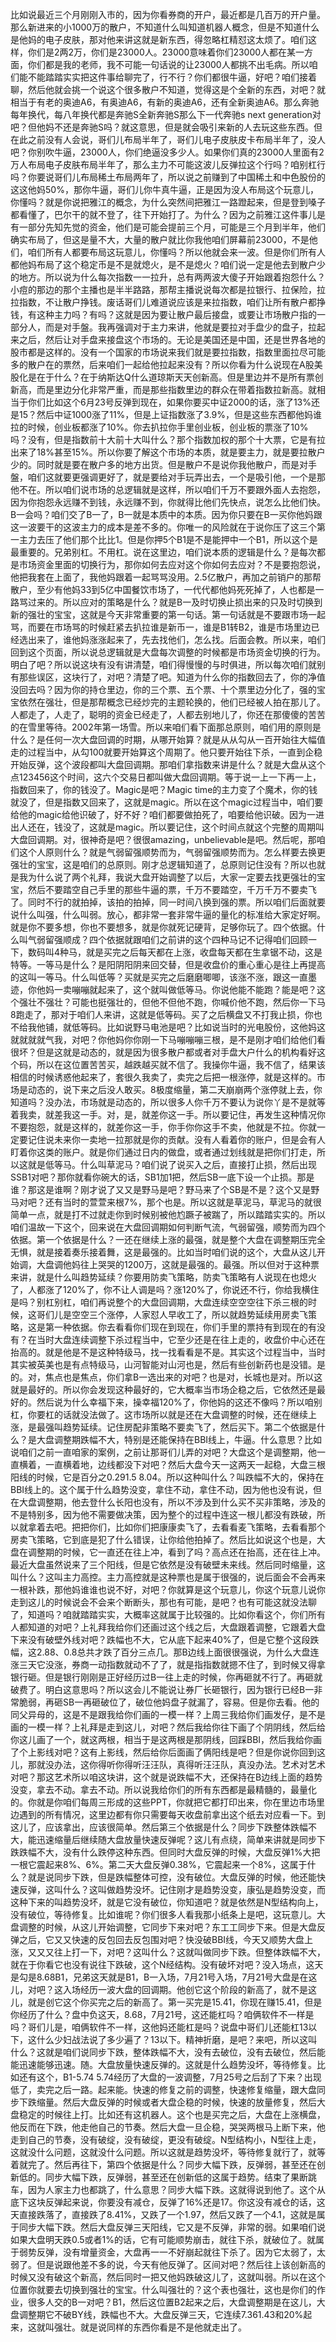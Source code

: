 比如说最近三个月刚刚入市的，因为你看券商的开户，最近都是几百万的开户量。那么新进来的小1000万的散户，不知道什么叫知道机器人概念，但是不知道什么是他妈的电子皮肤，那对他来讲这就是新东西，得忽略杠精怼这太烦了。咱们这样，你们是2两2万，你们是23000人。23000意味着你们23000人都在某一方面，你们都是我的老师，我不可能一句话说的让23000人都挑不出毛病。所以咱们能不能踏踏实实把这件事给聊完了，行不行？你们都很牛逼，好吧？咱们接着聊，然后他就会挑一个说这个很多散户不知道，觉得这是个全新的东西，对吧？就相当于有老的奥迪A6，有奥迪A6，有新的奥迪A6，还有全新奥迪A6。那么奔驰每年换代，每八年换代都是奔驰S全新奔驰S那么下一代奔驰s next generation对吧？但他妈不还是奔驰S吗？就这意思，但是就会吸引来新的人去玩这些东西。但在此之前没有人会说，哥们儿布局半年了，哥们儿电子皮肤皮卡布局半年了，没人吧？你别吹牛逼，23000人，你们绝逼没多少人。如果你们真的23000人里面有2万人布局电子皮肤布局半年了，那么主力不可能这波儿反弹拉这个行吗？咱别杠行吗？你要说哥们儿布局稀土布局两年了，所以说之前赚到了中国稀土和中色股份的这这他妈50%，那你牛逼，哥们儿你牛真牛逼，正是因为没人布局这个玩意儿，你懂吗？就是你说把雅江的概念，为什么突然间把雅江一路蹬起来，但是登到嗓子都看懂了，巴尔干的就不登了，往下开始打了。为什么？因为之前雅江这件事儿是有一部分先知先觉的资金，他们是可能会提前三个月，可能是三个月到半年，他们确实布局了，但这是量不大，大量的散户就比你我他咱们屏幕前23000，不是他们，咱们所有人都要布局这玩意儿，你懂吗？所以他就会来一波。但是你们所有人都他妈布局了这个稳定币是不是就熄火，是不是熄火？咱们说一定是他去到散户少的地方。所以说为什么每次指数一一拉升，总有两两波大傻子开始跟着抱怨什么？小痘的那边的那个主播也是半半路路，那帮主播说说每次都是拉银行、拉保险，拉拉指数，不让散户挣钱。废话哥们儿难道说应该是来拉指数，咱们让所有散户都挣钱，有这种主力吗？有吗？这就是因为要让散户最后接盘，或要让市场散户指的一部分人，而是对手盤。我再强调对于主力来讲，他就是要拉对手盘少的盘子，拉起来之后，然后让对手盘来接盘这个市场的。无论是美国还是中国，还是世界各地的股市都是这样的。没有一个国家的市场说来我们就是要拉指数，指数里面拉尽可能多的散户在的票然，后来咱们一起给他拉起来没有？所以你看为什么说现在A股美股化是在于什么？在于纳斯达Q什么道琼斯天天创新高。但是里边并不是所有票创新高，而是里边分化非常严重，而是那些指数里边的群众在带着指数拉新高。就相当于你们比如这个6月23号反弹到现在，如果你要买中证2000的话，涨了13%还是15？然后中证1000涨了11%，但是上证指数涨了3.9%，但是这些东西都他妈谁拉的时候，创业板都涨了10%。你去扒拉你手里创业板，创业板的票涨了10%吗？没有，但是指数前十大前十大叫什么？那个指数加权的那个十大票，它是有拉出来了18%甚至15%。所以你要了解这个市场的本质，就是要主力，就是要拉散户少的。同时就是要在散户多的地方出货。但是散户不是说你我他散户，而是对手盤，咱们这就要更强调更好了，就是要给对手玩弄出去，一个是吸引他，一个是那他不在。所以咱们说市场的总逻辑就是这样，所以咱们千万不要跟外面人去抱怨，因为你抱怨永远赚不到钱，永远赚不到，你就得比他们先快点，说怎么比他们快。B一会吗？咱们交了B一了，B一就是本质中的本质。因为你只要在B一买你他妈跟这一波要干的这波主力的成本是差不多的。你唯一的风险就在于说你压了这三个第一主力去压了他们那个比比1。但是你押5个B1是不是能押中一个B1，所以这个是最重要的。兄弟别杠。不用杠。说在这里边，咱们说本质的逻辑是什么？是每次都是市场资金里面的切换行为，那你如何去应对这个你如何去应对？不是要抱怨说，他把我套在上面了，我他妈跟着一起骂骂没用。2.5亿散户，再加之前销户的那帮散户，至少有他妈33到5亿中国餐饮市场了，一代代都他妈死死掉了，人也都是一路骂过来的。所以应对的策略是什么？就是B一及时切换止损出来的只及时切换到新的强壮的宝宝，这就是今天非常重要的第一句话。第一句话就是不要跟市场一起骂，而要在市场骂的时候赶紧去扒拉谁是新币一，谁是B1转B2，谁是市场里边已经选出来了，谁他妈涨涨起来了，先去找他们，怎么找。后面会教。所以来，咱们回到这个页面，所以说总逻辑就是大盘每次调整的时候都是市场资金切换的行为。明白了吧？所以说这块有没有讲清楚，咱们得慢慢的与时俱进，所以每次咱们就别有那些误区，这块行了，对吧？清楚了吧。知道为什么你的指数回去了，你的净值没回去吗？因为你的持仓里边，你的三个票、五个票、十个票里边分化了，强的宝宝依然在强壮，但是那帮概念已经炒完的主题轮换的，他们已经被人拍在那儿了。人都走了，人走了，聪明的资金已经走了，人都去别地儿了，你还在那傻傻的苦苦的在雪里等待。2002年第一场雪。所以来咱们看下面那总原则，咱们用的原则是什么？是任何一次大盘回调的时期，从哪开始算？就是从从勾从一百开始往大幅值走的过程当中，从勾100就要开始算这个周期了。他只要开始往下杀，一直到企稳开始反弹，这个波段都叫大盘回调期。那咱们拿指数来讲是什么？就是大盘从这个点123456这个时间，这六个交易日都叫做大盘回调期。等于说一上一下再一上，指数回来了，你的钱没了。Magic是吧？Magic time的主力变了个魔术，你的钱就没了，但是指数又回来了，这就是magic。所以在这个magic过程当中，咱们要给他的magic给他识破了，好不好？咱们都要做拍死了，咱要给他识破。因为一进出人还在，钱没了，这就是magic。所以要记住，这个时间点就这个完整的周期叫大盘回调期。对，很神奇是吧？很很amazing，unbelievable是吧。然后呢，那咱们这个人原则什么？就是气弱留强顺势而为，气弱留强顺势而为。怎么样要去换更强壮的宝宝，这是咱们的总原则。刚才总逻辑知道了，总原则记住没有？所以也就是我为什么说了两个礼拜，我说大盘开始调整了以后，大家一定要去找更强壮的宝宝，然后不要踏空自己手里的那些牛逼的票，千万不要踏空，千万千万不要卖飞了。同时不行的就拍掉，该拍的拍掉，同一时间八换到强的票。所以咱们后面就要说什么叫强，什么叫弱。放心，都非常一套非常牛逼的量化的标准给大家定好啊。就是你不要多想，你也不要想多，就是你就死记硬背，足够你玩了。四个依据。什么叫气弱留强顺成？四个依据就跟咱们之前讲的这个四种马记不记得咱们回顾一下，数码叫4种马，就是买完之后每天都在上涨，收盘每天都在生拿锯不动，这是特等。一等马是什么？是阳阴阳阴来回交替，但是收盘价的重心重心是往上再提高的这叫一等马。什么叫低等？买就是买完之后磨磨唧唧，该涨不涨，跟这一直墨迹，你他妈一卖嘣嘣就起来了，这个就叫做低等马。你说他能不能跑？能是吧？这个强壮不强壮？可能也挺强壮的，但他不但他不跑，你喊价他不跑，然后你一下马8跑走了，那对于咱们人来讲，这就是低等码。买了之后横盘又不打我止损，你也不给我他铺，就低等码。比如说野马电池是吧？比如说当时的光电股份，这他妈这就就就就气我，对吧？你他妈你你刚一下马嘣嘣嘣三根，是不是刚才咱们给他们看很坏？但是这就是动态的，就是因为很多散户都或者对手盘大户什么的机构看好这个码，所以在这位置苦苦买，越跌越买就不信了。我操你牛逼，我不信了，结果该相信的时候诱惑他起来了，套很久我卖了，卖完之后把一根涨停，就是这样的。市场是动态的，说下来之后没人敢买。8极度缩量，第二天崩崩两个涨停就上去，你知道吗？没办法，市场就是动态的，所以很多人你千万不要认为说你丫是不是就等着我卖，就差我这一手。对，是，就差你这一手。所以要记住，再发生这种情况你不要抱怨，就是这样的，就差你这一手，你手你你这手不卖，他就是不拉。你就一定要记住说未来你一卖地一拉那就是你的贡献。没有人看着你的账户，但是会有人盯着你这类的账户。就是你们通过日内的做盘，或者通过划线就是把你们打走，所以这就是低等马。什么叫草泥马？咱们说了说买入之后，直接打止损，然后出现SSB1对吧？那你就看你碗大的话，SB1加1把，然后SB一底下设一个止损。那是谁？那这是谁啊？刚才说了又又是野马是吧？野马来了个SB是不是？这个又是野马对吧？还有当时的萱萱来根7%，那个也是。所以这就是草泥马，草泥马的就很简单一点，就是打不过就走你到时候别被他尥蹶子被踹了，所以踏踏实实的。所以咱们温故一下这个，回来说在大盘回调期如何判断气流，气弱留强，顺势而为四个依据。第一个依据是什么？一还在继续上涨的最强，就是整个大盘在调整期压完全无惧，就是接着奏乐接着舞，这是最强的。比如当时咱们说的这个，大盘从这儿开始调，大盘调他妈往上哭哭的1200万，这就是最强的。最强。所以但对于这种票来讲，就是什么叫趋势延续？你要用防卖飞策略，防卖飞策略有人说现在也熄火了，人都涨了120%了，你不让人调是吗？涨120%了，你说还不行，你给我横住是吗？别杠别杠，咱们再说整个的大盘回调期，大盘连续空空空往下杀三根的时候，这哥们儿是空空三个涨停，人家怼人早收工了，所以就趋势延续用房卖飞策略，这是第一种依据。你去看看你们现在到现在，你们手里的票持有到现在的有没有？在当时大盘连续调整下杀过程当中，它至少还是在往上走的，收盘价中心还在抬高的。就是他是不是这种特级马，找一找看看是不是。其实这个过程当中，当时其实被英美也是有点特级马，山河智能对山河也是，然后有些创新药也是没错。是的。对，焦点也是焦点，你们拿B一选出来的对吧？也是对，长城也是对。所以这就是最好的。所以你会发现这种最好的，它大概率当市场企稳之后，它依然还是最好的。然后说为什么幸福下来，操幸福120%了，你他妈的这还不像吗？所以咱别杠，你要杠的话就没法做了。这市场所以就是还在大盘调整的时候，还在继续上涨，是最强叫趋势延续。记住房配非策略不要卖飞了，然后买下。第二个依据是什么？是大盘调整期跌幅不大，特别是还能保持在BBI线上，牛逼。什么意思？比如说咱们之前一直咱家的案例，之前让那哥们儿弄的对吧？大盘这个是调整期，他一直横着，一直横着地，边线都没下对吧？然后大盘今天一这两天一起稳，大盘三根阳线的时候，它是百分之0.291.5 8.04。所以这种叫什么？叫跌幅不大的，保持在BBI线上的。这个属于什么趋势没变，拿住不动，拿住不动，因为他也没有说，但在大盘调整期，他去登什么长阳也没有，所以不涉及到什么买不买非策略，涉及的不是特别多，因为他不需要做决策，因为整个的过程中连这一根儿都没有跌破，所以就拿着去吧。把把你们，比如你们把康康卖飞了，去看看麦飞策略，去看看那个房卖飞策略，它到底是犯了什么错误，让你给他拍掉了。然后比如说这个也是，大盘在调整期的时候，它一直还在往上冲，看到了吗？高点还在抬高，还在往上冲。最近大盘虽然说来了三个阳线，但是它依然是没有破壁未来线。然后同时缩量，这叫什么？这叫主力高控。主力高控就是这种票也是属于很强的，说后面会不会再来一根补跌，那他妈谁谁也说不好，对吧？你就算是这个玩意儿，你这个玩意儿说你走到这儿的时候说会不会来个断断头，那也有可能，是吧？也有可能这就没法聊了，知道吗？咱就踏踏实实，大概率这就属于比较强的。比如你看这个，你们所有人都知道的对吧？上礼拜我给你们还画过这个线之后，大盘跟着调整，它跟着大盘下来没有破壁外线对吧？跌幅也不大，它从底下起来40%了，但是它整个这段跌幅，这2.88、0.8总共才跌了百分三点几。那B边线上面很很强说，为什么大盘连涨三天它没涨，券商一动指数就动不了了，就是指指数就摁不住了，到时候又得拿银行砸。但是银行刚刚是正好经历过B一往上走的时候，你再砸就不行了。再砸就破费了。明白这意思吗？所以这会儿不能说让券厂长砸银行，因为银行已经B一非常脆弱，再砸SB一再砸破位了，破位他妈盘子就漏了，容易。但是你去看。他的同父异母的，这是不是跟我给你们画的一模一样？上周三我给你们画发仔，是不是画的一模一样？上礼拜是走到这儿，对吧？然后我给你往下画了个阴阴线，然后给你这儿画了一个，就这两根，相当于是这两根是那阴线，回踩BBI，然后我给你画了个上影线对吧？这有上影线，然后给你后面画了俩阳线是吧？但是你说你回到这儿，那就没办法，这你得听你得听汪汪队，真得听汪汪队，真没办法。艺术对艺术对吧？那这艺术所以咱这块讲，这个就是说跌幅不大，还保持在B边线上面的趋势没变，拿去不动。拿去不动。所以说我给你们的所有东西都是最精髓的，最量化的。你就是你咱们每周三形成的这些PPT，你就把它都打印出来，你在里边市场里边遇到的所有情况，这里边都有你只需要每天收盘前拿出这个纸去对应看一下。到这儿了，应该拿出，应该很简单。然后第三个依据是什么？同步下跌整体跌幅不大，能迅速缩量后继续随大盘放量快速反弹呢？这儿有点绕，简单来讲就是同步下跌跌幅不大，没有什么跌停这种东西。但同时大盘反弹的时候，大盘反弹1%大把一根它震起来8%、6%。第二天大盘反弹0.38%，它震起来一个8%，这属于什么？就是说同步下跌，但是跌幅整体可控，没有破位。大盘反弹的时候，他还能快速反弹，这叫什么？这叫做趋势没坏。记住刚才是趋势没变，康弘是趋势没变，而这种下来的叫趋势没坏，就是它没有破位，你知道吧？就是依然是N型结构向上，没有破位，等待修复。比如谁呢？你们很多人看我那小纸条上是吧，这玩意儿。大盘调整的时候，从这儿开始调整，它同步下来对吧？东工工同步下来。但是大盘反弹之后，它又又快速的反包回去反包围对吧？快没破BBI线，今天又顺势大盘上涨，又又又往上打一下，对吧？这叫什么？这就叫做同步下跌。但整体跌幅不大，就在于你看它也没有说往下跌破，这个N经结构。没有破坏对吧？没入场点，这天是勾是8.68B1，兄弟这天就是B1，B一入场，7月21号入场，7月21号大盘是在这儿，对吧？这入场经历一波大盘的回调期。他创它这个阶段的新高了，就不是这儿，就是创它这个你买完之后的新高了。第一买完是15.41，你现在赚15.41，但是你经历了什么？盘中负这天，8.68，7月21号，这还能杠吗？咱俩软件不一样是吗？哥们儿是，咱俩软件不一样，这他妈还能杠是吗？说盘中哥们儿还能杠13以下，这什么少妇战法说了多少遍了？13以下。精神折磨，是吧？来吧，所以这叫什么？这就是咱们说同步下跌，整体跌幅不大，没有去破位，没有去破位，然后能能迅速能够迅速。随。大盘放量快速反弹的。这就是什么趋势没坏，等待修复。比如还有这个，B1-5.74 5.74经历了大盘的一波调整，7月25号之后刮了下来？出现低了，卖完之后一路。起来能。快速的修复之前的调整，快速修复缩量，跟大盘同步下跌缩量。然后大盘反弹的时候或者大盘企稳的时候，快速的放量修复，然后大盘稳定的时候往上打。比如还有这机器人。这个也是买完之后，大盘在上涨横盘，他反而在下跌，他走他自己的节奏。然后大盘一旦企稳，哭哭两根马上断下来，他走到自己的节奏，没有破绽，没有破绽，更没有破绽。N型结构小，N型往上走，这就没什么问题，这就没什么问题。所以这就是趋势没坏，等待修复就行了，就等着就完了。然后再往下，第四个依据是什么？同步大幅下跌，反弹弱，甚至还在创新低的。同步大幅下跌，反弹弱，甚至还在创新低的这属于趋势。结束了果断跳车，因为人家主力也都跳了，什么意思？同步大幅下跌。这就得说到他了。这个从底下这块反弹起来说，你要没有减仓，反弹了16%还是17。你这没有减仓的话，这天直接跌落了，直接跌了8.41%，又跌了一个1.97，然后又跌了一个4.1，这就是属于同步大幅下跌。然后大盘反弹三天阳线，它又是不反弹，非常的弱。如果咱们说如果大盘明天跌0.5或者1%的话，它有可能顺势崩击，就往下杀，就破位了。就属于弱势反弹，没有增量资金，大盘再一一不好崩起就往下杀了。因为它太弱了，太弱了。但是说跟他差不多的说，今天有他反弹了。区间对吧？然后往上该创新高的时候又没有破这个新高，然后同时一把又他妈跌破这儿了，这就叫弱。所以在这个位置你就要去切换到强壮的宝宝。什么叫强壮的？这个表也强壮，这也是你们的作业，很多人交的B一对吧？B1，然后这位置B2起来之后，大盘调整期是在这儿，大盘调整期它不破BY线，跌幅也不大。大盘反弹三天，它连续7.361.43和20%起来，这就叫强壮。就是说同样的东西你看是不是他就走出了。